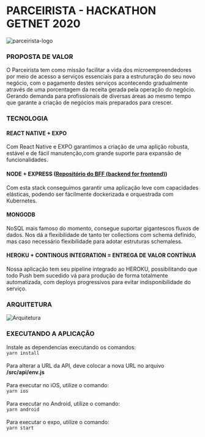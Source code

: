 # PARCEIRISTA - HACKATHON GETNET 2020
![parceirista-logo](https://user-images.githubusercontent.com/11720000/95804671-c0fa5580-0cd9-11eb-87bb-d8f2ff0af5f0.png)

### PROPOSTA DE VALOR
O Parceirista tem como missão facilitar a vida dos microempreendedores por meio de acesso a serviços essenciais para a estruturação do seu novo negócio, com o pagamento destes serviços acontecendo gradualmente através de uma porcentagem da receita gerada pela operação do negócio. 
Gerando demanda para profissionais de diversas áreas ao mesmo tempo que garante a criação de negócios mais preparados para crescer.

### TECNOLOGIA
#### REACT NATIVE + EXPO
Com React Native e EXPO garantimos a criação de uma aplição robusta, estável e de fácil manutenção,com grande suporte para expansão de funcionalidades.
#### NODE + EXPRESS ([Repositório do BFF (backend for frontend)](https://github.com/victorlss/parceirista-bff))
Com esta stack conseguimos garantir uma aplicação leve com capacidades elásticas, podendo ser fácilmente dockerizada e orquestrada com Kubernetes.
#### MONGODB
NoSQL mais famoso do momento, consegue suportar gigantescos fluxos de dados. Nos dá a flexibilidade de tanto ter collections com schema definido, mas caso necessário flexibilidade para adotar estruturas schemaless.
#### HEROKU + CONTINOUS INTEGRATION = ENTREGA DE VALOR CONTÍNUA
Nossa aplicação tem seu pipeline integrado ao HEROKU, possibilitando que todo Push bem sucedido vá para produção de forma totalmente automatizada, com deploys progressivos para evitar indisponibilidade do serviço.

### ARQUITETURA
![Arquitetura](https://user-images.githubusercontent.com/11720000/95804478-2732a880-0cd9-11eb-9f6e-3e2a72a963bc.png)

### EXECUTANDO A APLICAÇÃO
Instale as dependencias executando os comandos:<br />
`yarn install`<br />
<br />
Para alterar a URL da API, deve colocar a nova URL no arquivo <b>/src/api/env.js</b><br />
<br />
Para executar no iOS, utilize o comando:<br />
`yarn ios`<br />
<br />
Para executar no Android, utilize o comando:<br />
`yarn android`<br />
<br />
Para executar o expo, utilize o comando:<br />
`yarn start`
